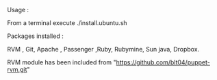 Usage :

From a terminal execute  ./install.ubuntu.sh

Packages installed :

RVM , Git, Apache , Passenger ,Ruby, Rubymine, Sun java, Dropbox.




RVM module has been included from  "https://github.com/blt04/puppet-rvm.git"